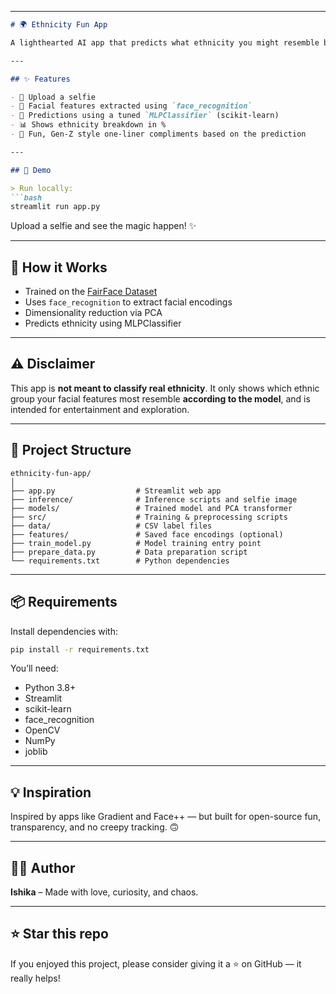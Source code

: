 

---

````markdown
# 🌍 Ethnicity Fun App

A lighthearted AI app that predicts what ethnicity you might resemble based on your selfie! Just for fun — no serious claims or analysis here. 🧬📸

---

## ✨ Features

- 📸 Upload a selfie
- 🧠 Facial features extracted using `face_recognition`
- 🎯 Predictions using a tuned `MLPClassifier` (scikit-learn)
- 📊 Shows ethnicity breakdown in %
- 💬 Fun, Gen-Z style one-liner compliments based on the prediction

---

## 🚀 Demo

> Run locally:
```bash
streamlit run app.py
````

Upload a selfie and see the magic happen! ✨

---

## 🧠 How it Works

* Trained on the [FairFace Dataset](https://github.com/joojs/fairface)
* Uses `face_recognition` to extract facial encodings
* Dimensionality reduction via PCA
* Predicts ethnicity using MLPClassifier

---

## ⚠️ Disclaimer

This app is **not meant to classify real ethnicity**.
It only shows which ethnic group your facial features most resemble **according to the model**, and is intended for entertainment and exploration.

---

## 📂 Project Structure

```
ethnicity-fun-app/
│
├── app.py                  # Streamlit web app
├── inference/              # Inference scripts and selfie image
├── models/                 # Trained model and PCA transformer
├── src/                    # Training & preprocessing scripts
├── data/                   # CSV label files
├── features/               # Saved face encodings (optional)
├── train_model.py          # Model training entry point
├── prepare_data.py         # Data preparation script
└── requirements.txt        # Python dependencies
```

---

## 📦 Requirements

Install dependencies with:

```bash
pip install -r requirements.txt
```

You’ll need:

* Python 3.8+
* Streamlit
* scikit-learn
* face\_recognition
* OpenCV
* NumPy
* joblib

---

## 💡 Inspiration

Inspired by apps like Gradient and Face++ — but built for open-source fun, transparency, and no creepy tracking. 🙃

---

## 🧑‍💻 Author

**Ishika** – Made with love, curiosity, and chaos.

---

## ⭐️ Star this repo

If you enjoyed this project, please consider giving it a ⭐ on GitHub — it really helps!

```

